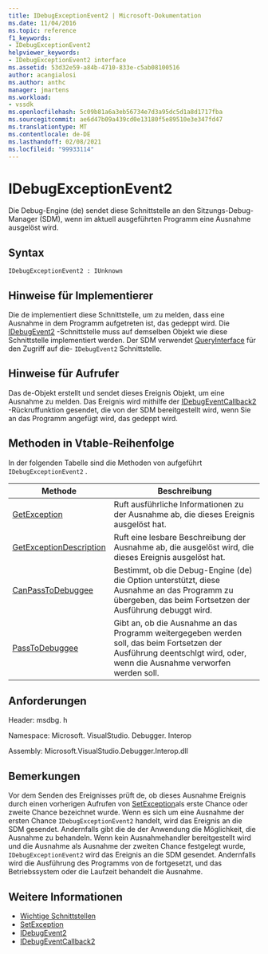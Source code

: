 ```yaml
---
title: IDebugExceptionEvent2 | Microsoft-Dokumentation
ms.date: 11/04/2016
ms.topic: reference
f1_keywords:
- IDebugExceptionEvent2
helpviewer_keywords:
- IDebugExceptionEvent2 interface
ms.assetid: 53d32e59-a84b-4710-833e-c5ab08100516
author: acangialosi
ms.author: anthc
manager: jmartens
ms.workload:
- vssdk
ms.openlocfilehash: 5c09b81a6a3eb56734e7d3a95dc5d1a8d1717fba
ms.sourcegitcommit: ae6d47b09a439cd0e13180f5e89510e3e347fd47
ms.translationtype: MT
ms.contentlocale: de-DE
ms.lasthandoff: 02/08/2021
ms.locfileid: "99933114"
---
```

# <a name="idebugexceptionevent2"></a>IDebugExceptionEvent2
Die Debug-Engine (de) sendet diese Schnittstelle an den Sitzungs-Debug-Manager (SDM), wenn im aktuell ausgeführten Programm eine Ausnahme ausgelöst wird.

## <a name="syntax"></a>Syntax

```
IDebugExceptionEvent2 : IUnknown
```

## <a name="notes-for-implementers"></a>Hinweise für Implementierer
 Die de implementiert diese Schnittstelle, um zu melden, dass eine Ausnahme in dem Programm aufgetreten ist, das gedeppt wird. Die [IDebugEvent2](../../../extensibility/debugger/reference/idebugevent2.md) -Schnittstelle muss auf demselben Objekt wie diese Schnittstelle implementiert werden. Der SDM verwendet [QueryInterface](/cpp/atl/queryinterface) für den Zugriff auf die- `IDebugEvent2` Schnittstelle.

## <a name="notes-for-callers"></a>Hinweise für Aufrufer
 Das de-Objekt erstellt und sendet dieses Ereignis Objekt, um eine Ausnahme zu melden. Das Ereignis wird mithilfe der [IDebugEventCallback2](../../../extensibility/debugger/reference/idebugeventcallback2.md) -Rückruffunktion gesendet, die von der SDM bereitgestellt wird, wenn Sie an das Programm angefügt wird, das gedeppt wird.

## <a name="methods-in-vtable-order"></a>Methoden in Vtable-Reihenfolge
 In der folgenden Tabelle sind die Methoden von aufgeführt `IDebugExceptionEvent2` .

|Methode|Beschreibung|
|------------|-----------------|
|[GetException](../../../extensibility/debugger/reference/idebugexceptionevent2-getexception.md)|Ruft ausführliche Informationen zu der Ausnahme ab, die dieses Ereignis ausgelöst hat.|
|[GetExceptionDescription](../../../extensibility/debugger/reference/idebugexceptionevent2-getexceptiondescription.md)|Ruft eine lesbare Beschreibung der Ausnahme ab, die ausgelöst wird, die dieses Ereignis ausgelöst hat.|
|[CanPassToDebuggee](../../../extensibility/debugger/reference/idebugexceptionevent2-canpasstodebuggee.md)|Bestimmt, ob die Debug-Engine (de) die Option unterstützt, diese Ausnahme an das Programm zu übergeben, das beim Fortsetzen der Ausführung debuggt wird.|
|[PassToDebuggee](../../../extensibility/debugger/reference/idebugexceptionevent2-passtodebuggee.md)|Gibt an, ob die Ausnahme an das Programm weitergegeben werden soll, das beim Fortsetzen der Ausführung deentschlgt wird, oder, wenn die Ausnahme verworfen werden soll.|

## <a name="requirements"></a>Anforderungen
 Header: msdbg. h

 Namespace: Microsoft. VisualStudio. Debugger. Interop

 Assembly: Microsoft.VisualStudio.Debugger.Interop.dll

## <a name="remarks"></a>Bemerkungen
 Vor dem Senden des Ereignisses prüft de, ob dieses Ausnahme Ereignis durch einen vorherigen Aufrufen von [SetException](../../../extensibility/debugger/reference/idebugengine2-setexception.md)als erste Chance oder zweite Chance bezeichnet wurde. Wenn es sich um eine Ausnahme der ersten Chance `IDebugExceptionEvent2` handelt, wird das Ereignis an die SDM gesendet. Andernfalls gibt die de der Anwendung die Möglichkeit, die Ausnahme zu behandeln. Wenn kein Ausnahmehandler bereitgestellt wird und die Ausnahme als Ausnahme der zweiten Chance festgelegt wurde, `IDebugExceptionEvent2` wird das Ereignis an die SDM gesendet. Andernfalls wird die Ausführung des Programms von de fortgesetzt, und das Betriebssystem oder die Laufzeit behandelt die Ausnahme.

## <a name="see-also"></a>Weitere Informationen
- [Wichtige Schnittstellen](../../../extensibility/debugger/reference/core-interfaces.md)
- [SetException](../../../extensibility/debugger/reference/idebugengine2-setexception.md)
- [IDebugEvent2](../../../extensibility/debugger/reference/idebugevent2.md)
- [IDebugEventCallback2](../../../extensibility/debugger/reference/idebugeventcallback2.md)
